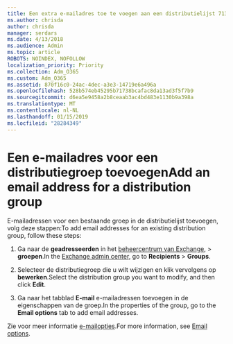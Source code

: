 ```yaml
---
title: Een extra e-mailadres toe te voegen aan een distributielijst 713
ms.author: chrisda
author: chrisda
manager: serdars
ms.date: 4/13/2018
ms.audience: Admin
ms.topic: article
ROBOTS: NOINDEX, NOFOLLOW
localization_priority: Priority
ms.collection: Adm_O365
ms.custom: Adm_O365
ms.assetid: 870f16c0-24ac-4dec-a3e3-14719e6a496a
ms.openlocfilehash: 528b574eb45295b71738bcafac8da13ad3f5f7b9
ms.sourcegitcommit: d6ea5e9458a2b8ceaab3ac4bd483e1130b9a398a
ms.translationtype: MT
ms.contentlocale: nl-NL
ms.lasthandoff: 01/15/2019
ms.locfileid: "28284349"
---
```

# <a name="add-an-email-address-for-a-distribution-group"></a><span data-ttu-id="7bcfa-102">Een e-mailadres voor een distributiegroep toevoegen</span><span class="sxs-lookup"><span data-stu-id="7bcfa-102">Add an email address for a distribution group</span></span>

<span data-ttu-id="7bcfa-103">E-mailadressen voor een bestaande groep in de distributielijst toevoegen, volg deze stappen:</span><span class="sxs-lookup"><span data-stu-id="7bcfa-103">To add email addresses for an existing distribution group, follow these steps:</span></span>
  
1. <span data-ttu-id="7bcfa-104">Ga naar de **geadresseerden** in het [beheercentrum van Exchange](https://outlook.office365.com/ecp/), \> **groepen**.</span><span class="sxs-lookup"><span data-stu-id="7bcfa-104">In the [Exchange admin center](https://outlook.office365.com/ecp/), go to **Recipients** \> **Groups**.</span></span>
    
2. <span data-ttu-id="7bcfa-105">Selecteer de distributiegroep die u wilt wijzigen en klik vervolgens op **bewerken**.</span><span class="sxs-lookup"><span data-stu-id="7bcfa-105">Select the distribution group you want to modify, and then click **Edit**.</span></span>
    
3. <span data-ttu-id="7bcfa-106">Ga naar het tabblad **E-mail** e-mailadressen toevoegen in de eigenschappen van de groep.</span><span class="sxs-lookup"><span data-stu-id="7bcfa-106">In the properties of the group, go to the **Email options** tab to add email addresses.</span></span> 
    
<span data-ttu-id="7bcfa-107">Zie voor meer informatie [e-mailopties](https://technet.microsoft.com/library/bb124513.aspx#emailoptions).</span><span class="sxs-lookup"><span data-stu-id="7bcfa-107">For more information, see [Email options](https://technet.microsoft.com/library/bb124513.aspx#emailoptions).</span></span>
  


